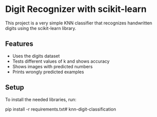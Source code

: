 # Digit Recognizer with scikit-learn

This project is a very simple KNN classifier that recognizes handwritten digits using the scikit-learn library.

## Features

- Uses the digits dataset  
- Tests different values of k and shows accuracy  
- Shows images with predicted numbers  
- Prints wrongly predicted examples  

## Setup

To install the needed libraries, run:

pip install -r requirements.txt# knn-digit-classification
